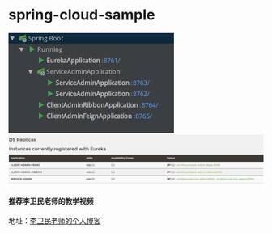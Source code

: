 # spring-cloud-sample

![server](images/service.png)
![eureka](images/eureka.png)


#### 推荐李卫民老师的教学视频
地址：[李卫民老师的个人博客](http://www.funtl.com/)